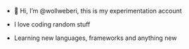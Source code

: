 - 👋 Hi, I’m @wollweberi, this is my experimentation account
  
- I love coding random stuff
- Learning new languages, frameworks and anything new

  
<!---
wollweberi/wollweberi is a ✨ special ✨ repository because its `README.md` (this file) appears on your GitHub profile.
You can click the Preview link to take a look at your changes.
--->

